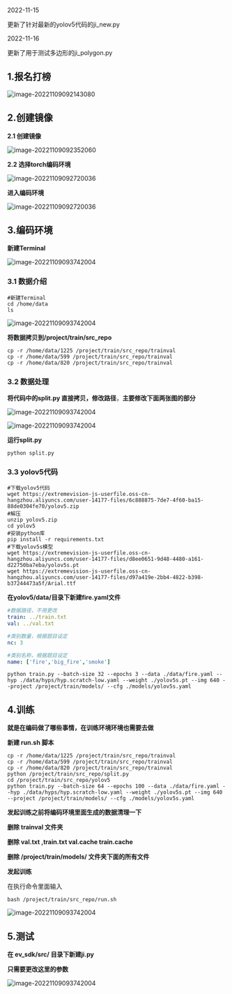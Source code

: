 2022-11-15

更新了针对最新的yolov5代码的ji_new.py

2022-11-16

更新了用于测试多边形的ji_polygon.py

## 1.报名打榜

![image-20221109092143080](./img/1.jpg)

## 2.创建镜像

**2.1 创建镜像**

![image-20221109092352060](./img/2.jpg)

**2.2 选择torch编码环境**

![image-20221109092720036](./img/3.jpg)

**进入编码环境**

![image-20221109092720036](./img/4.jpg)

## 3.编码环境

**新建Terminal**

![image-20221109093742004](./img/5.jpg)

### 3.1 数据介绍

```shell
#新建Terminal
cd /home/data
ls
```

![image-20221109093742004](./img/6.jpg)

**将数据拷贝到/project/train/src_repo**

```
cp -r /home/data/1225 /project/train/src_repo/trainval
cp -r /home/data/599 /project/train/src_repo/trainval
cp -r /home/data/820 /project/train/src_repo/trainval
```

### 3.2 数据处理

**将代码中的split.py 直接拷贝，修改路径**，**主要修改下面两张图的部分**

![image-20221109093742004](./img/7.jpg)

![image-20221109093742004](./img/8.jpg)

**运行split.py**

```
python split.py
```

### 3.3 yolov5代码

```shell
#下载yolov5代码
wget https://extremevision-js-userfile.oss-cn-hangzhou.aliyuncs.com/user-14177-files/6c888875-7de7-4f60-ba15-88de0304fe70/yolov5.zip
#解压
unzip yolov5.zip
cd yolov5
#安装python库
pip install -r requirements.txt 
#下载yolov5s模型
wget https://extremevision-js-userfile.oss-cn-hangzhou.aliyuncs.com/user-14177-files/d8ee0651-9d48-4480-a161-d22750ba7eba/yolov5s.pt
wget https://extremevision-js-userfile.oss-cn-hangzhou.aliyuncs.com/user-14177-files/d97a419e-2bb4-4822-b398-b37244473a5f/Arial.ttf
```

**在yolov5/data/目录下新建fire.yaml文件**

```yaml
#数据路径，不用更改
train: ../train.txt
val: ../val.txt

#类别数量，根据题目设定
nc: 3

#类别名称，根据题目设定
name: ['fire','big_fire','smoke']
```

```
python train.py --batch-size 32 --epochs 3 --data ./data/fire.yaml --hyp ./data/hyps/hyp.scratch-low.yaml --weight ./yolov5s.pt --img 640 --project /project/train/models/ --cfg ./models/yolov5s.yaml
```





## 4.训练

 **就是在编码做了哪些事情，在训练环境环境也需要去做**

**新建 run.sh 脚本**

```shell
cp -r /home/data/1225 /project/train/src_repo/trainval
cp -r /home/data/599 /project/train/src_repo/trainval
cp -r /home/data/820 /project/train/src_repo/trainval
python /project/train/src_repo/split.py
cd /project/train/src_repo/yolov5
python train.py --batch-size 64 --epochs 100 --data ./data/fire.yaml --hyp ./data/hyps/hyp.scratch-low.yaml --weight ./yolov5s.pt --img 640 --project /project/train/models/ --cfg ./models/yolov5s.yaml
```

**发起训练之前将编码环境里面生成的数据清理一下**

**删除 trainval 文件夹**

**删除 val.txt ,train.txt val.cache train.cache**

**删除 /project/train/models/ 文件夹下面的所有文件**



**发起训练**

在执行命令里面输入

```
bash /project/train/src_repo/run.sh
```



![image-20221109093742004](./img/9.jpg)



## 5.测试

**在 ev_sdk/src/ 目录下新建ji.py** 

**只需要更改这里的参数**

![image-20221109093742004](./img/10.jpg)

